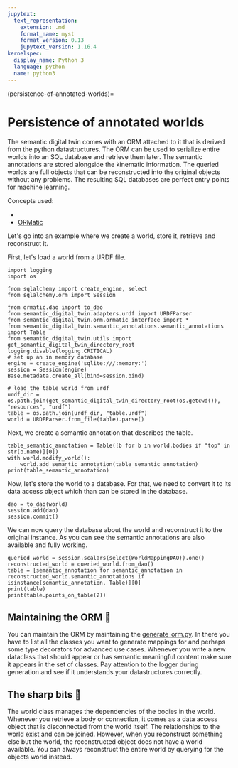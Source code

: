 ```yaml
---
jupytext:
  text_representation:
    extension: .md
    format_name: myst
    format_version: 0.13
    jupytext_version: 1.16.4
kernelspec:
  display_name: Python 3
  language: python
  name: python3
---
```


(persistence-of-annotated-worlds)=
# Persistence of annotated worlds

The semantic digital twin comes with an ORM attached to it that is derived from the python datastructures.
The ORM can be used to serialize entire worlds into an SQL database and retrieve them later. The semantic annotations are stored alongside the kinematic information.
The queried worlds are full objects that can be reconstructed into the original objects without any problems.
The resulting SQL databases are perfect entry points for machine learning.

Concepts used:
- [](loading-worlds)
- [ORMatic](https://github.com/tomsch420/ormatic)

Let's go into an example where we create a world, store it, retrieve and reconstruct it.

First, let's load a world from a URDF file.

```{code-cell} ipython2
import logging
import os

from sqlalchemy import create_engine, select
from sqlalchemy.orm import Session

from ormatic.dao import to_dao
from semantic_digital_twin.adapters.urdf import URDFParser
from semantic_digital_twin.orm.ormatic_interface import *
from semantic_digital_twin.semantic_annotations.semantic_annotations import Table
from semantic_digital_twin.utils import get_semantic_digital_twin_directory_root
logging.disable(logging.CRITICAL)
# set up an in memory database
engine = create_engine('sqlite:///:memory:')
session = Session(engine)
Base.metadata.create_all(bind=session.bind)

# load the table world from urdf
urdf_dir = os.path.join(get_semantic_digital_twin_directory_root(os.getcwd()), "resources", "urdf")
table = os.path.join(urdf_dir, "table.urdf")
world = URDFParser.from_file(table).parse()
```

Next, we create a semantic annotation that describes the table.

```{code-cell} ipython2
table_semantic_annotation = Table([b for b in world.bodies if "top" in str(b.name)][0])
with world.modify_world():
    world.add_semantic_annotation(table_semantic_annotation)
print(table_semantic_annotation)
```

Now, let's store the world to a database. For that, we need to convert it to its data access object which than can be stored in the database.

```{code-cell} ipython2
dao = to_dao(world)
session.add(dao)
session.commit()
```

We can now query the database about the world and reconstruct it to the original instance. As you can see the semantic annotations are also available and fully working.

```{code-cell} ipython2
queried_world = session.scalars(select(WorldMappingDAO)).one()
reconstructed_world = queried_world.from_dao()
table = [semantic_annotation for semantic_annotation in reconstructed_world.semantic_annotations if isinstance(semantic_annotation, Table)][0]
print(table)
print(table.points_on_table(2))
```

## Maintaining the ORM 🧰

You can maintain the ORM by maintaining the [generate_orm.py](https://github.com/cram2/semantic_digital_twin/blob/main/scripts/generate_orm.py).
In there you have to list all the classes you want to generate mappings for and perhaps some type decorators for advanced use cases.
Whenever you write a new dataclass that should appear or has semantic meaningful content make sure it appears in the set of classes.
Pay attention to the logger during generation and see if it understands your datastructures correctly.


## The sharp bits 🔪
The world class manages the dependencies of the bodies in the world. Whenever you retrieve a body or connection, it comes as a data access object that is disconnected from the world itself.
The relationships to the world exist and can be joined. However, when you reconstruct something else but the world, the reconstructed object does not have a world available. You can always reconstruct the entire world by querying for the objects world instead.
